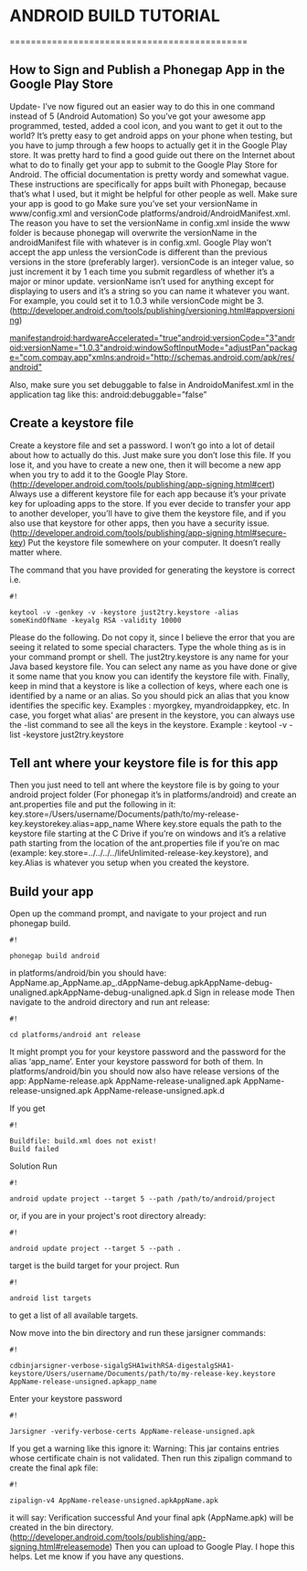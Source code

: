 # ANDROID BUILD TUTORIAL #
=============================================
## How to Sign and Publish a Phonegap App in the Google Play Store ##

Update- I’ve now figured out an easier way to do this in one command instead of 5 (Android Automation)
So you’ve got your awesome app programmed, tested, added a cool icon, and you want to get it out to the world? It’s pretty easy to get android apps on your phone when testing, but you have to jump through a few hoops to actually get it in the Google Play store.
It was pretty hard to find a good guide out there on the Internet about what to do to finally get your app to submit to the Google Play Store for Android. The official documentation is pretty wordy and somewhat vague. These instructions are specifically for apps built with Phonegap, because that’s what I used, but it might be helpful for other people as well.
Make sure your app is good to go
Make sure you’ve set your versionName in www/config.xml and versionCode  platforms/android/AndroidManifest.xml. The reason you have to set the versionName in config.xml inside the www folder is because phonegap will overwrite the versionName in the androidManifest file with whatever is in config.xml. Google Play won’t accept the app unless the versionCode is different than the previous versions in the store (preferably larger). versionCode is an integer value, so just increment it by 1 each time you submit regardless of whether it’s a major or minor update. versionName isn’t used for anything except for displaying to users and it’s a string so you can name it whatever you want. For example, you could set it to 1.0.3 while versionCode might be 3. (http://developer.android.com/tools/publishing/versioning.html#appversioning)

<manifestandroid:hardwareAccelerated="true"android:versionCode="3"android:versionName="1.0.3"android:windowSoftInputMode="adjustPan"package="com.compay.app"xmlns:android="http://schemas.android.com/apk/res/android">

Also, make sure you set debuggable to false in AndroidoManifest.xml in the application tag like this: android:debuggable=”false”


## Create a keystore file ##
Create a keystore file and set a password. I won’t go into a lot of detail about how to actually do this. Just make sure you don’t lose this file. If you lose it, and you have to create a new one, then it will become a new app when you try to add it to the Google Play Store. (http://developer.android.com/tools/publishing/app-signing.html#cert)
Always use a different keystore file for each app because it’s your private key for uploading apps to the store. If you ever decide to transfer your app to another developer, you’ll have to give them the keystore file, and if you also use that keystore for other apps, then you have a security issue. (http://developer.android.com/tools/publishing/app-signing.html#secure-key)
Put the keystore file somewhere on your computer. It doesn’t really matter where.

The command that you have provided for generating the keystore is correct i.e.

```
#!

keytool -v -genkey -v -keystore just2try.keystore -alias someKindOfName -keyalg RSA -validity 10000
```

Please do the following. Do not copy it, since I believe the error that you are seeing it related to some special characters. Type the whole thing as is in your command prompt or shell.
The just2try.keystore is any name for your Java based keystore file. You can select any name as you have done or give it some name that you know you can identify the keystore file with.
Finally, keep in mind that a keystore is like a collection of keys, where each one is identified by a name or an alias. So you should pick an alias that you know identifies the specific key. Examples : myorgkey, myandroidappkey, etc.
In case, you forget what alias' are present in the keystore, you can always use the -list command to see all the keys in the keystore. Example : keytool -v -list -keystore just2try.keystore

## Tell ant where your keystore file is for this app ##
Then you just need to tell ant where the keystore file is by going to your android project folder (For phonegap it’s in platforms/android) and create an ant.properties file and put the following in it:
key.store=/Users/username/Documents/path/to/my-release-key.keystorekey.alias=app_name
Where key.store equals the path to the keystore file starting at the C Drive if you’re on windows and it’s a relative path starting from the location of the ant.properties file if you’re on mac (example: key.store=../../../../lifeUnlimited-release-key.keystore), and key.Alias is whatever you setup when you created the keystore.

## Build your app ##
Open up the command prompt, and navigate to your project and run phonegap build.

```
#!

phonegap build android
```

in platforms/android/bin you should have:
AppName.ap_AppName.ap_.dAppName-debug.apkAppName-debug-unaligned.apkAppName-debug-unaligned.apk.d
Sign in release mode
Then navigate to the android directory and run ant release:

```
#!

cd platforms/android ant release
```

It might prompt you for your keystore password and the password for the alias ‘app_name’. Enter your keystore password for both of them.
In platforms/android/bin you should now also have release versions of the app:
AppName-release.apk AppName-release-unaligned.apk AppName-release-unsigned.apk AppName-release-unsigned.apk.d

If you get

```
#!

Buildfile: build.xml does not exist!
Build failed
```

Solution
Run

```
#!

android update project --target 5 --path /path/to/android/project
```

or, if you are in your project's root directory already:

```
#!

android update project --target 5 --path .
```

target is the build target for your project. Run

```
#!

android list targets
```

to get a list of all available targets.


Now move into the bin directory and run these jarsigner commands:

```
#!

cdbinjarsigner-verbose-sigalgSHA1withRSA-digestalgSHA1-keystore/Users/username/Documents/path/to/my-release-key.keystore AppName-release-unsigned.apkapp_name
```

Enter your keystore password

```
#!

Jarsigner -verify-verbose-certs AppName-release-unsigned.apk
```

If you get a warning like this ignore it: Warning: This jar contains entries whose certificate chain is not validated.
Then run this zipalign command to create the final apk file:

```
#!

zipalign-v4 AppName-release-unsigned.apkAppName.apk
```

it will say: Verification successful
And your final apk (AppName.apk) will be created in the bin directory.
(http://developer.android.com/tools/publishing/app-signing.html#releasemode)
Then you can upload to Google Play.
I hope this helps. Let me know if you have any questions.